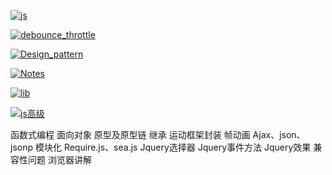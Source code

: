 [![js]](../README.md)

[js]:https://img.shields.io/badge/js-js-4FC08D?style=social&labelColor=339966&logo=Vue.js&logoColor=339966

[![debounce_throttle]](./防抖与节流/index.md)

[debounce_throttle]:https://img.shields.io/badge/防抖与节流-debounce_throttle-4FC08D

[![Design_pattern]](./设计模式/index.md)

[Design_pattern]:https://img.shields.io/badge/设计模式-Design_pattern-4FC08D

[![Notes]](./注释/index.md)

[Notes]:https://img.shields.io/badge/注释-Notes-4FC08D

[![lib]](./lib/index.md)

[lib]:https://img.shields.io/badge/js-lib-4FC08D

[![js高级]](./lib/index.md)

[js高级]:https://img.shields.io/badge/js-高级-4FC08D

函数式编程
面向对象
原型及原型链
继承
运动框架封装
帧动画
Ajax、json、jsonp
模块化
Require.js、sea.js
Jquery选择器
Jquery事件方法
Jquery效果
兼容性问题
浏览器讲解
